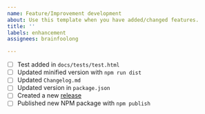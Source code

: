 ```yaml
---
name: Feature/Improvement development
about: Use this template when you have added/changed features.
title: ''
labels: enhancement
assignees: brainfoolong

---
```


- [ ] Test added in `docs/tests/test.html`
- [ ] Updated minified version with `npm run dist`
- [ ] Updated `Changelog.md`
- [ ] Updated version in `package.json`
- [ ] Created a new [release](https://github.com/brainfoolong/form-data-json/releases)
- [ ] Published new NPM package with `npm publish`
